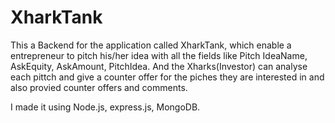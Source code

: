 # XharkTank
This a Backend for the application called XharkTank, which enable a entrepreneur to pitch his/her idea with all the fields like Pitch IdeaName, AskEquity, AskAmount, PitchIdea.
And the Xharks(Investor) can analyse each pittch and give a counter offer for the piches they are interested in and also provied counter offers and comments.

I made it using Node.js, express.js, MongoDB.
